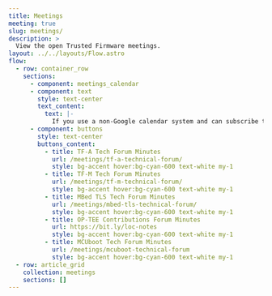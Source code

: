 ```yaml
---
title: Meetings
meeting: true
slug: meetings/
description: >
  View the open Trusted Firmware meetings.
layout: ../../layouts/Flow.astro
flow:
  - row: container_row
    sections:
      - component: meetings_calendar
      - component: text
        style: text-center
        text_content:
          text: |-
            If you use a non-Google calendar system and can subscribe to an iCal link or import an ICS file, please use <a href="https://calendar.google.com/calendar/ical/linaro.org_havjv2figrh5egaiurb229pd8c%40group.calendar.google.com/public/basic.ics">this link</a>.
      - component: buttons
        style: text-center
        buttons_content:
          - title: TF-A Tech Forum Minutes
            url: /meetings/tf-a-technical-forum/
            style: bg-accent hover:bg-cyan-600 text-white my-1
          - title: TF-M Tech Forum Minutes
            url: /meetings/tf-m-technical-forum/
            style: bg-accent hover:bg-cyan-600 text-white my-1
          - title: MBed TLS Tech Forum Minutes
            url: /meetings/mbed-tls-technical-forum/
            style: bg-accent hover:bg-cyan-600 text-white my-1
          - title: OP-TEE Contributions Forum Minutes
            url: https://bit.ly/loc-notes
            style: bg-accent hover:bg-cyan-600 text-white my-1
          - title: MCUboot Tech Forum Minutes
            url: /meetings/mcuboot-technical-forum
            style: bg-accent hover:bg-cyan-600 text-white my-1
  - row: article_grid
    collection: meetings
    sections: []
---
```

